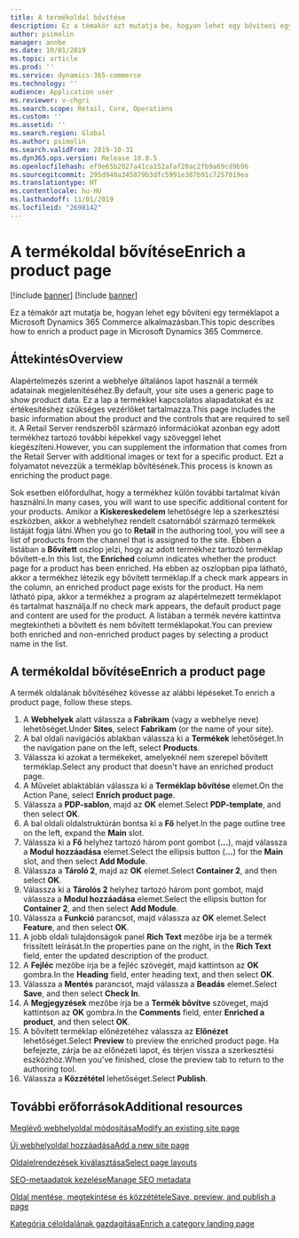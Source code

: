 ```yaml
---
title: A termékoldal bővítése
description: Ez a témakör azt mutatja be, hogyan lehet egy bővíteni egy terméklapot a Microsoft Dynamics 365 Commerce alkalmazásban.
author: psimolin
manager: annbe
ms.date: 10/01/2019
ms.topic: article
ms.prod: ''
ms.service: dynamics-365-commerce
ms.technology: ''
audience: Application user
ms.reviewer: v-chgri
ms.search.scope: Retail, Core, Operations
ms.custom: ''
ms.assetid: ''
ms.search.region: Global
ms.author: psimolin
ms.search.validFrom: 2019-10-31
ms.dyn365.ops.version: Release 10.0.5
ms.openlocfilehash: ef9e65b2027a41ca152afaf20ac2fb9a69cd9b96
ms.sourcegitcommit: 295d940a345879b3dfc5991e387b91c7257019ea
ms.translationtype: HT
ms.contentlocale: hu-HU
ms.lasthandoff: 11/01/2019
ms.locfileid: "2698142"
---
```

# <a name="enrich-a-product-page"></a><span data-ttu-id="e5d16-103">A termékoldal bővítése</span><span class="sxs-lookup"><span data-stu-id="e5d16-103">Enrich a product page</span></span>

[!include [banner](includes/preview-banner.md)]
[!include [banner](includes/banner.md)]

<span data-ttu-id="e5d16-104">Ez a témakör azt mutatja be, hogyan lehet egy bővíteni egy terméklapot a Microsoft Dynamics 365 Commerce alkalmazásban.</span><span class="sxs-lookup"><span data-stu-id="e5d16-104">This topic describes how to enrich a product page in Microsoft Dynamics 365 Commerce.</span></span>

## <a name="overview"></a><span data-ttu-id="e5d16-105">Áttekintés</span><span class="sxs-lookup"><span data-stu-id="e5d16-105">Overview</span></span>

<span data-ttu-id="e5d16-106">Alapértelmezés szerint a webhelye általános lapot használ a termék adatainak megjelenítéséhez.</span><span class="sxs-lookup"><span data-stu-id="e5d16-106">By default, your site uses a generic page to show product data.</span></span> <span data-ttu-id="e5d16-107">Ez a lap a termékkel kapcsolatos alapadatokat és az értékesítéshez szükséges vezérlőket tartalmazza.</span><span class="sxs-lookup"><span data-stu-id="e5d16-107">This page includes the basic information about the product and the controls that are required to sell it.</span></span> <span data-ttu-id="e5d16-108">A Retail Server rendszerből származó információkat azonban egy adott termékhez tartozó további képekkel vagy szöveggel lehet kiegészíteni.</span><span class="sxs-lookup"><span data-stu-id="e5d16-108">However, you can supplement the information that comes from the Retail Server with additional images or text for a specific product.</span></span> <span data-ttu-id="e5d16-109">Ezt a folyamatot nevezzük a terméklap bővítésének.</span><span class="sxs-lookup"><span data-stu-id="e5d16-109">This process is known as enriching the product page.</span></span>

<span data-ttu-id="e5d16-110">Sok esetben előfordulhat, hogy a termékhez külön további tartalmat kíván használni.</span><span class="sxs-lookup"><span data-stu-id="e5d16-110">In many cases, you will want to use specific additional content for your products.</span></span> <span data-ttu-id="e5d16-111">Amikor a **Kiskereskedelem** lehetőségre lép a szerkesztési eszközben, akkor a webhelyhez rendelt csatornából származó termékek listáját fogja látni.</span><span class="sxs-lookup"><span data-stu-id="e5d16-111">When you go to **Retail** in the authoring tool, you will see a list of products from the channel that is assigned to the site.</span></span> <span data-ttu-id="e5d16-112">Ebben a listában a **Bővített** oszlop jelzi, hogy az adott termékhez tartozó terméklap bővített-e.</span><span class="sxs-lookup"><span data-stu-id="e5d16-112">In this list, the **Enriched** column indicates whether the product page for a product has been enriched.</span></span> <span data-ttu-id="e5d16-113">Ha ebben az oszlopban pipa látható, akkor a termékhez létezik egy bővített terméklap.</span><span class="sxs-lookup"><span data-stu-id="e5d16-113">If a check mark appears in the column, an enriched product page exists for the product.</span></span> <span data-ttu-id="e5d16-114">Ha nem látható pipa, akkor a termékhez a program az alapértelmezett terméklapot és tartalmat használja.</span><span class="sxs-lookup"><span data-stu-id="e5d16-114">If no check mark appears, the default product page and content are used for the product.</span></span> <span data-ttu-id="e5d16-115">A listában a termék nevére kattintva megtekintheti a bővített és nem bővített terméklapokat.</span><span class="sxs-lookup"><span data-stu-id="e5d16-115">You can preview both enriched and non-enriched product pages by selecting a product name in the list.</span></span>

## <a name="enrich-a-product-page"></a><span data-ttu-id="e5d16-116">A termékoldal bővítése</span><span class="sxs-lookup"><span data-stu-id="e5d16-116">Enrich a product page</span></span>

<span data-ttu-id="e5d16-117">A termék oldalának bővítéséhez kövesse az alábbi lépéseket.</span><span class="sxs-lookup"><span data-stu-id="e5d16-117">To enrich a product page, follow these steps.</span></span>

1. <span data-ttu-id="e5d16-118">A **Webhelyek** alatt válassza a **Fabrikam** (vagy a webhelye neve) lehetőséget.</span><span class="sxs-lookup"><span data-stu-id="e5d16-118">Under **Sites**, select **Fabrikam** (or the name of your site).</span></span>
1. <span data-ttu-id="e5d16-119">A bal oldali navigációs ablakban válassza ki a **Termékek** lehetőséget.</span><span class="sxs-lookup"><span data-stu-id="e5d16-119">In the navigation pane on the left, select **Products**.</span></span>
1. <span data-ttu-id="e5d16-120">Válassza ki azokat a termékeket, amelyeknél nem szerepel bővített terméklap.</span><span class="sxs-lookup"><span data-stu-id="e5d16-120">Select any product that doesn't have an enriched product page.</span></span>
1. <span data-ttu-id="e5d16-121">A Művelet ablaktáblán válassza ki a **Terméklap bővítése** elemet.</span><span class="sxs-lookup"><span data-stu-id="e5d16-121">On the Action Pane, select **Enrich product page**.</span></span>
1. <span data-ttu-id="e5d16-122">Válassza a **PDP-sablon**, majd az **OK** elemet.</span><span class="sxs-lookup"><span data-stu-id="e5d16-122">Select **PDP-template**, and then select **OK**.</span></span>
1. <span data-ttu-id="e5d16-123">A bal oldali oldalstruktúrán bontsa ki a **Fő** helyet.</span><span class="sxs-lookup"><span data-stu-id="e5d16-123">In the page outline tree on the left, expand the **Main** slot.</span></span>
1. <span data-ttu-id="e5d16-124">Válassza ki a **Fő** helyhez tartozó három pont gombot (**...**), majd válassza a **Modul hozzáadása** elemet.</span><span class="sxs-lookup"><span data-stu-id="e5d16-124">Select the ellipsis button (**...**) for the **Main** slot, and then select **Add Module**.</span></span>
1. <span data-ttu-id="e5d16-125">Válassza a **Tároló 2**, majd az **OK** elemet.</span><span class="sxs-lookup"><span data-stu-id="e5d16-125">Select **Container 2**, and then select **OK**.</span></span>
1. <span data-ttu-id="e5d16-126">Válassza ki a **Tárolós 2** helyhez tartozó három pont gombot, majd válassza a **Modul hozzáadása** elemet.</span><span class="sxs-lookup"><span data-stu-id="e5d16-126">Select the ellipsis button for **Container 2**, and then select **Add Module**.</span></span>
1. <span data-ttu-id="e5d16-127">Válassza a **Funkció** parancsot, majd válassza az **OK** elemet.</span><span class="sxs-lookup"><span data-stu-id="e5d16-127">Select **Feature**, and then select **OK**.</span></span>
1. <span data-ttu-id="e5d16-128">A jobb oldali tulajdonságok panel **Rich Text** mezőbe írja be a termék frissített leírását.</span><span class="sxs-lookup"><span data-stu-id="e5d16-128">In the properties pane on the right, in the **Rich Text** field, enter the updated description of the product.</span></span>
1. <span data-ttu-id="e5d16-129">A **Fejléc** mezőbe írja be a fejléc szövegét, majd kattintson az **OK** gombra.</span><span class="sxs-lookup"><span data-stu-id="e5d16-129">In the **Heading** field, enter heading text, and then select **OK**.</span></span>
1. <span data-ttu-id="e5d16-130">Válassza a **Mentés** parancsot, majd válassza a **Beadás** elemet.</span><span class="sxs-lookup"><span data-stu-id="e5d16-130">Select **Save**, and then select **Check In**.</span></span>
1. <span data-ttu-id="e5d16-131">A **Megjegyzések** mezőbe írja be a **Termék bővítve** szöveget, majd kattintson az **OK** gombra.</span><span class="sxs-lookup"><span data-stu-id="e5d16-131">In the **Comments** field, enter **Enriched a product**, and then select **OK**.</span></span>
1. <span data-ttu-id="e5d16-132">A bővített terméklap előnézetéhez válassza az **Előnézet** lehetőséget.</span><span class="sxs-lookup"><span data-stu-id="e5d16-132">Select **Preview** to preview the enriched product page.</span></span> <span data-ttu-id="e5d16-133">Ha befejezte, zárja be az előnézeti lapot, és térjen vissza a szerkesztési eszközhöz.</span><span class="sxs-lookup"><span data-stu-id="e5d16-133">When you've finished, close the preview tab to return to the authoring tool.</span></span>
1. <span data-ttu-id="e5d16-134">Válassza a **Közzététel** lehetőséget.</span><span class="sxs-lookup"><span data-stu-id="e5d16-134">Select **Publish**.</span></span>

## <a name="additional-resources"></a><span data-ttu-id="e5d16-135">További erőforrások</span><span class="sxs-lookup"><span data-stu-id="e5d16-135">Additional resources</span></span>

[<span data-ttu-id="e5d16-136">Meglévő webhelyoldal módosítása</span><span class="sxs-lookup"><span data-stu-id="e5d16-136">Modify an existing site page</span></span>](modify-existing-page.md)

[<span data-ttu-id="e5d16-137">Új webhelyoldal hozzáadása</span><span class="sxs-lookup"><span data-stu-id="e5d16-137">Add a new site page</span></span>](add-new-page.md)

[<span data-ttu-id="e5d16-138">Oldalelrendezések kiválasztása</span><span class="sxs-lookup"><span data-stu-id="e5d16-138">Select page layouts</span></span>](select-page-layouts.md)

[<span data-ttu-id="e5d16-139">SEO-metaadatok kezelése</span><span class="sxs-lookup"><span data-stu-id="e5d16-139">Manage SEO metadata</span></span>](manage-seo-metadata.md)

[<span data-ttu-id="e5d16-140">Oldal mentése, megtekintése és közzététele</span><span class="sxs-lookup"><span data-stu-id="e5d16-140">Save, preview, and publish a page</span></span>](save-preview-publish-page.md)

[<span data-ttu-id="e5d16-141">Kategória céloldalának gazdagítása</span><span class="sxs-lookup"><span data-stu-id="e5d16-141">Enrich a category landing page</span></span>](enrich-category-page.md)

